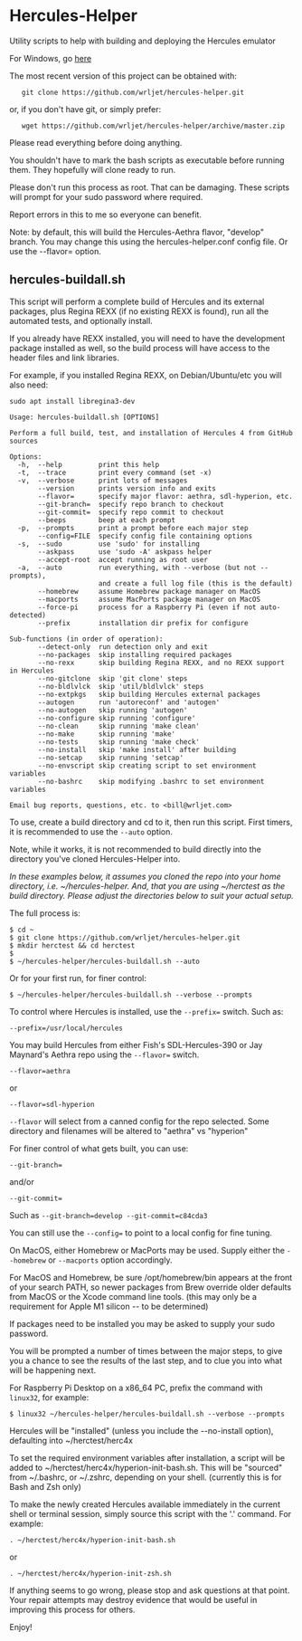 # Hercules-Helper

Utility scripts to help with building and deploying the Hercules emulator

For Windows, go [here](https://github.com/wrljet/hercules-helper-windows)

The most recent version of this project can be obtained with:
```
   git clone https://github.com/wrljet/hercules-helper.git
```
or, if you don't have git, or simply prefer:
```
   wget https://github.com/wrljet/hercules-helper/archive/master.zip
```

Please read everything before doing anything.

You shouldn't have to mark the bash scripts as executable before running them.
They hopefully will clone ready to run.

Please don't run this process as root.  That can be damaging.
These scripts will prompt for your sudo password where required.

Report errors in this to me so everyone can benefit.

Note: by default, this will build the Hercules-Aethra flavor, "develop"
branch.  You may change this using the hercules-helper.conf
config file.  Or use the --flavor= option.

## hercules-buildall.sh

This script will perform a complete build of Hercules and its external
packages, plus Regina REXX (if no existing REXX is found), run all the
automated tests, and optionally install.

If you already have REXX installed, you will need to have the development
package installed as well, so the build process will have access to the
header files and link libraries.

For example, if you installed Regina REXX, on Debian/Ubuntu/etc
you will also need:


```
sudo apt install libregina3-dev

```

```
Usage: hercules-buildall.sh [OPTIONS]

Perform a full build, test, and installation of Hercules 4 from GitHub sources

Options:
  -h,  --help         print this help
  -t,  --trace        print every command (set -x)
  -v,  --verbose      print lots of messages
       --version      prints version info and exits
       --flavor=      specify major flavor: aethra, sdl-hyperion, etc.
       --git-branch=  specify repo branch to checkout
       --git-commit=  specify repo commit to checkout
       --beeps        beep at each prompt
  -p,  --prompts      print a prompt before each major step
       --config=FILE  specify config file containing options
  -s,  --sudo         use 'sudo' for installing
       --askpass      use 'sudo -A' askpass helper
       --accept-root  accept running as root user
  -a,  --auto         run everything, with --verbose (but not --prompts),
                      and create a full log file (this is the default)
       --homebrew     assume Homebrew package manager on MacOS
       --macports     assume MacPorts package manager on MacOS
       --force-pi     process for a Raspberry Pi (even if not auto-detected)
       --prefix       installation dir prefix for configure

Sub-functions (in order of operation):
       --detect-only  run detection only and exit
       --no-packages  skip installing required packages
       --no-rexx      skip building Regina REXX, and no REXX support in Hercules
       --no-gitclone  skip 'git clone' steps
       --no-bldlvlck  skip 'util/bldlvlck' steps
       --no-extpkgs   skip building Hercules external packages
       --autogen      run 'autoreconf' and 'autogen'
       --no-autogen   skip running 'autogen'
       --no-configure skip running 'configure'
       --no-clean     skip running 'make clean'
       --no-make      skip running 'make'
       --no-tests     skip running 'make check'
       --no-install   skip 'make install' after building
       --no-setcap    skip running 'setcap'
       --no-envscript skip creating script to set environment variables
       --no-bashrc    skip modifying .bashrc to set environment variables

Email bug reports, questions, etc. to <bill@wrljet.com>
```

To use, create a build directory and cd to it, then run this script.
First timers, it is recommended to use the `--auto` option.

Note, while it works, it is not recommended to build directly into
the directory you've cloned Hercules-Helper into.

_In these examples below, it assumes you cloned the repo into your
home directory, i.e. ~/hercules-helper.  And, that you are using
~/herctest as the build directory.  Please adjust the directories
below to suit your actual setup._

The full process is:

```
$ cd ~
$ git clone https://github.com/wrljet/hercules-helper.git
$ mkdir herctest && cd herctest
$
$ ~/hercules-helper/hercules-buildall.sh --auto
```

Or for your first run, for finer control:
```
$ ~/hercules-helper/hercules-buildall.sh --verbose --prompts
```

To control where Hercules is installed, use the `--prefix=` switch.
Such as:
```
--prefix=/usr/local/hercules
```

You may build Hercules from either Fish's SDL-Hercules-390 or Jay Maynard's Aethra repo
using the `--flavor=` switch.

```
--flavor=aethra
```
or
```
--flavor=sdl-hyperion
```

`--flavor` will select from a canned config for the repo selected.
Some directory and filenames will be altered to "aethra" vs "hyperion"

For finer control of what gets built, you can use:

```
--git-branch=
```
and/or
```
--git-commit=
```

Such as `--git-branch=develop --git-commit=c84cda3`

You can still use the `--config=` to point to a local config for fine tuning.

On MacOS, either Homebrew or MacPorts may be used.
Supply either the `--homebrew` or `--macports` option accordingly.

For MacOS and Homebrew, be sure /opt/homebrew/bin appears at the front of your
search PATH, so newer packages from Brew override older defaults from MacOS or
the Xcode command line tools. (this may only be a requirement for Apple M1
silicon -- to be determined)

If packages need to be installed you may be asked to supply your sudo password.

You will be prompted a number of times between the major steps, to give you a chance
to see the results of the last step, and to clue you into what will be happening next.

For Raspberry Pi Desktop on a x86_64 PC, prefix the command with `linux32`, for example:
```
$ linux32 ~/hercules-helper/hercules-buildall.sh --verbose --prompts
```

Hercules will be "installed" (unless you include the --no-install option), defaulting
into ~/herctest/herc4x

To set the required environment variables after installation, a script will be added
to ~/herctest/herc4x/hyperion-init-bash.sh.  This will be "sourced" from ~/.bashrc, or
~/.zshrc, depending on your shell.  (currently this is for Bash and Zsh only)

To make the newly created Hercules available immediately in the current shell
or terminal session, simply source this script with the '.' command.  For example:

```
. ~/herctest/herc4x/hyperion-init-bash.sh
```
  or

```
. ~/herctest/herc4x/hyperion-init-zsh.sh
```

If anything seems to go wrong, please stop and ask questions at that point.
Your repair attempts may destroy evidence that would be useful in improving
this process for others.

Enjoy!

